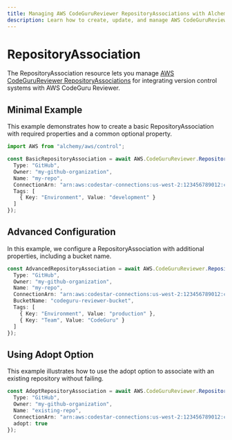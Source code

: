 ```yaml
---
title: Managing AWS CodeGuruReviewer RepositoryAssociations with Alchemy
description: Learn how to create, update, and manage AWS CodeGuruReviewer RepositoryAssociations using Alchemy Cloud Control.
---
```


# RepositoryAssociation

The RepositoryAssociation resource lets you manage [AWS CodeGuruReviewer RepositoryAssociations](https://docs.aws.amazon.com/codegurureviewer/latest/userguide/) for integrating version control systems with AWS CodeGuru Reviewer.

## Minimal Example

This example demonstrates how to create a basic RepositoryAssociation with required properties and a common optional property.

```ts
import AWS from "alchemy/aws/control";

const BasicRepositoryAssociation = await AWS.CodeGuruReviewer.RepositoryAssociation("BasicRepoAssoc", {
  Type: "GitHub",
  Owner: "my-github-organization",
  Name: "my-repo",
  ConnectionArn: "arn:aws:codestar-connections:us-west-2:123456789012:connection/abcd1234-ab12-ab12-ab12-abcd1234abcd",
  Tags: [
    { Key: "Environment", Value: "development" }
  ]
});
```

## Advanced Configuration

In this example, we configure a RepositoryAssociation with additional properties, including a bucket name.

```ts
const AdvancedRepositoryAssociation = await AWS.CodeGuruReviewer.RepositoryAssociation("AdvancedRepoAssoc", {
  Type: "GitHub",
  Owner: "my-github-organization",
  Name: "my-repo",
  ConnectionArn: "arn:aws:codestar-connections:us-west-2:123456789012:connection/abcd1234-ab12-ab12-ab12-abcd1234abcd",
  BucketName: "codeguru-reviewer-bucket",
  Tags: [
    { Key: "Environment", Value: "production" },
    { Key: "Team", Value: "CodeGuru" }
  ]
});
```

## Using Adopt Option

This example illustrates how to use the adopt option to associate with an existing repository without failing.

```ts
const AdoptRepositoryAssociation = await AWS.CodeGuruReviewer.RepositoryAssociation("AdoptRepoAssoc", {
  Type: "GitHub",
  Owner: "my-github-organization",
  Name: "existing-repo",
  ConnectionArn: "arn:aws:codestar-connections:us-west-2:123456789012:connection/abcd1234-ab12-ab12-ab12-abcd1234abcd",
  adopt: true
});
```